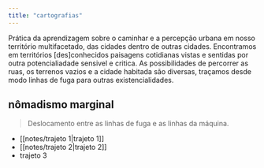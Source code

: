 ```yaml
---
title: "cartografias"
---
```

Prática da aprendizagem sobre o caminhar e a percepção urbana em nosso território multifacetado, das cidades dentro de outras cidades. Encontramos em territórios [des]conhecidos paisagens cotidianas vistas e sentidas por outra potencialiadade sensivel e critica. As possibilidades de percorrer as ruas, os terrenos vazios e a cidade habitada são diversas, traçamos desde modo linhas de fuga para outras existencialidades.  

## nômadismo marginal
> Deslocamento entre as linhas de fuga e as linhas da máquina.

- [[notes/trajeto 1|trajeto 1]]
- [[notes/trajeto 2|trajeto 2]]
- trajeto 3


